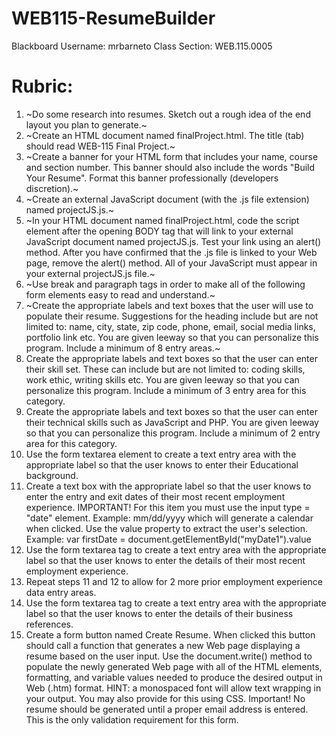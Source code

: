 # WEB115-ResumeBuilder
Blackboard Username: mrbarneto
Class Section: WEB.115.0005

# Rubric:
1. ~Do some research into resumes. Sketch out a rough idea of the end layout you plan to generate.~
2. ~Create an HTML document named finalProject.html. The title (tab) should read WEB-115 Final Project.~    
3. ~Create a banner for your HTML form that includes your name, course and section number. This banner should also include the words "Build Your Resume". Format this banner professionally (developers discretion).~ 
4. ~Create an external JavaScript document (with the .js file extension) named projectJS.js.~ 
5. ~In your HTML document named finalProject.html, code the script element after the opening BODY tag that will link to your external JavaScript document named projectJS.js.  Test your link using an alert() method. After you have confirmed that the .js file is linked to your Web page, remove the alert() method. All of your JavaScript must appear in your external projectJS.js file.~
6. ~Use break and paragraph tags in order to make all of the following form elements easy to read and understand.~      
7. ~Create the appropriate labels and text boxes that the user will use to populate their resume. Suggestions for the heading include but are not limited to: name, city, state, zip code, phone, email, social media links, portfolio link etc. You are given leeway so that you can personalize this program. Include a minimum of 8 entry areas.~
8. Create the appropriate labels and text boxes so that the user can enter their skill set. These can include but are not limited to: coding skills, work ethic, writing skills etc. You are given leeway so that you can personalize this program. Include a minimum of 3 entry area for this category. 
9. Create the appropriate labels and text boxes so that the user can enter their technical skills such as JavaScript and PHP. You are given leeway so that you can personalize this program. Include a minimum of 2 entry area for this category. 
10. Use the form textarea element to create a text entry area with the appropriate label so that the user knows to enter their Educational background.
11. Create a text box with the appropriate label so that the user knows to enter the entry and exit dates of their most recent employment experience. IMPORTANT! For this item you must use the input type = "date" element. Example: 
mm/dd/yyyy
 which will generate a calendar when clicked. Use the value property to extract the user's selection. Example: var firstDate = document.getElementById("myDate1").value      
12. Use the form textarea tag to create a text entry area with the appropriate label so that the user knows to enter the details of their most recent employment experience.
13. Repeat steps 11 and 12 to allow for 2 more prior employment experience data entry areas. 
14. Use the form textarea tag to create a text entry area with the appropriate label so that the user knows to enter the details of their business references.
15. Create a form button named Create Resume. When clicked this button should call a function that generates a new Web page displaying a resume based on the user input. Use the document.write() method to populate the newly generated Web page with all of the HTML elements, formatting, and variable values needed to produce the desired output in Web (.htm) format. HINT: a monospaced font will allow text wrapping in your output. You may also provide for this using CSS. Important! No resume should be generated until a proper email address is entered. This is the only validation requirement for this form.